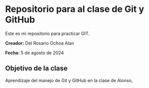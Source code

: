 # Repositorio para al clase de Git y GitHub

Este es mi repositorio para practicar GIT.

**Creador:** Del Rosario Ochoa Alan

**Fecha:** 5 de agosto de 2024

## Objetivo de la clase

Aprendizaje del manejo de Git y GitHub en la clase de Alonso,


